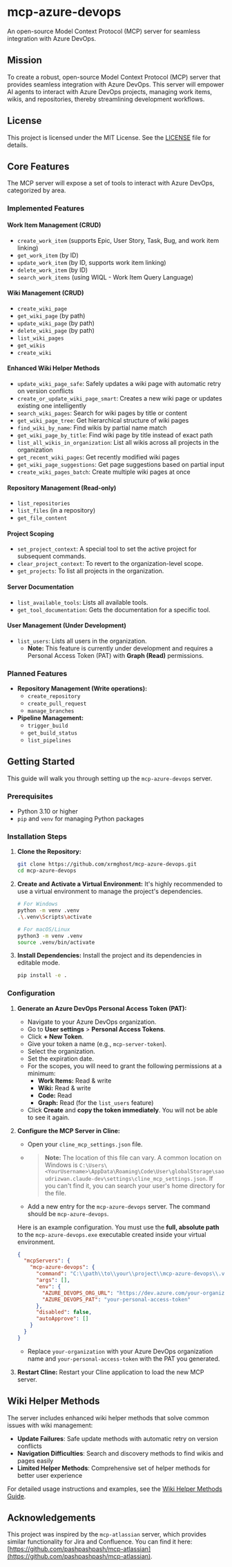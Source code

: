 # mcp-azure-devops

An open-source Model Context Protocol (MCP) server for seamless integration with Azure DevOps.

## Mission

To create a robust, open-source Model Context Protocol (MCP) server that provides seamless integration with Azure DevOps. This server will empower AI agents to interact with Azure DevOps projects, managing work items, wikis, and repositories, thereby streamlining development workflows.

## License

This project is licensed under the MIT License. See the [LICENSE](LICENSE) file for details.

## Core Features

The MCP server will expose a set of tools to interact with Azure DevOps, categorized by area.

### Implemented Features

#### Work Item Management (CRUD)
-   `create_work_item` (supports Epic, User Story, Task, Bug, and work item linking)
-   `get_work_item` (by ID)
-   `update_work_item` (by ID, supports work item linking)
-   `delete_work_item` (by ID)
-   `search_work_items` (using WIQL - Work Item Query Language)

#### Wiki Management (CRUD)
-   `create_wiki_page`
-   `get_wiki_page` (by path)
-   `update_wiki_page` (by path)
-   `delete_wiki_page` (by path)
-   `list_wiki_pages`
-   `get_wikis`
-   `create_wiki`

#### Enhanced Wiki Helper Methods
-   `update_wiki_page_safe`: Safely updates a wiki page with automatic retry on version conflicts
-   `create_or_update_wiki_page_smart`: Creates a new wiki page or updates existing one intelligently
-   `search_wiki_pages`: Search for wiki pages by title or content
-   `get_wiki_page_tree`: Get hierarchical structure of wiki pages
-   `find_wiki_by_name`: Find wikis by partial name match
-   `get_wiki_page_by_title`: Find wiki page by title instead of exact path
-   `list_all_wikis_in_organization`: List all wikis across all projects in the organization
-   `get_recent_wiki_pages`: Get recently modified wiki pages
-   `get_wiki_page_suggestions`: Get page suggestions based on partial input
-   `create_wiki_pages_batch`: Create multiple wiki pages at once

#### Repository Management (Read-only)
-   `list_repositories`
-   `list_files` (in a repository)
-   `get_file_content`

#### Project Scoping
-   `set_project_context`: A special tool to set the active project for subsequent commands.
-   `clear_project_context`: To revert to the organization-level scope.
-   `get_projects`: To list all projects in the organization.

#### Server Documentation
-   `list_available_tools`: Lists all available tools.
-   `get_tool_documentation`: Gets the documentation for a specific tool.

#### User Management (Under Development)
-   `list_users`: Lists all users in the organization.
    -   **Note:** This feature is currently under development and requires a Personal Access Token (PAT) with **Graph (Read)** permissions.

### Planned Features

-   **Repository Management (Write operations):**
    -   `create_repository`
    -   `create_pull_request`
    -   `manage_branches`
-   **Pipeline Management:**
    -   `trigger_build`
    -   `get_build_status`
    -   `list_pipelines`

## Getting Started

This guide will walk you through setting up the `mcp-azure-devops` server.

### Prerequisites
- Python 3.10 or higher
- `pip` and `venv` for managing Python packages

### Installation Steps

1.  **Clone the Repository:**
    ```bash
    git clone https://github.com/xrmghost/mcp-azure-devops.git
    cd mcp-azure-devops
    ```

2.  **Create and Activate a Virtual Environment:**
    It's highly recommended to use a virtual environment to manage the project's dependencies.
    ```bash
    # For Windows
    python -m venv .venv
    .\.venv\Scripts\activate

    # For macOS/Linux
    python3 -m venv .venv
    source .venv/bin/activate
    ```

3.  **Install Dependencies:**
    Install the project and its dependencies in editable mode.
    ```bash
    pip install -e .
    ```

### Configuration

1.  **Generate an Azure DevOps Personal Access Token (PAT):**
    -   Navigate to your Azure DevOps organization.
    -   Go to **User settings** > **Personal Access Tokens**.
    -   Click **+ New Token**.
    -   Give your token a name (e.g., `mcp-server-token`).
    -   Select the organization.
    -   Set the expiration date.
    -   For the scopes, you will need to grant the following permissions at a minimum:
        -   **Work Items:** Read & write
        -   **Wiki:** Read & write
        -   **Code:** Read
        -   **Graph:** Read (for the `list_users` feature)
    -   Click **Create** and **copy the token immediately**. You will not be able to see it again.

2.  **Configure the MCP Server in Cline:**
    -   Open your `cline_mcp_settings.json` file.
    -   > **Note:** The location of this file can vary. A common location on Windows is `C:\Users\<YourUsername>\AppData\Roaming\Code\User\globalStorage\saoudrizwan.claude-dev\settings\cline_mcp_settings.json`. If you can't find it, you can search your user's home directory for the file.
    -   Add a new entry for the `mcp-azure-devops` server. The command should be `mcp-azure-devops`.

    Here is an example configuration. You must use the **full, absolute path** to the `mcp-azure-devops.exe` executable created inside your virtual environment.
    ```json
    {
      "mcpServers": {
        "mcp-azure-devops": {
          "command": "C:\\path\\to\\your\\project\\mcp-azure-devops\\.venv\\Scripts\\mcp-azure-devops.exe",
          "args": [],
          "env": {
            "AZURE_DEVOPS_ORG_URL": "https://dev.azure.com/your-organization",
            "AZURE_DEVOPS_PAT": "your-personal-access-token"
          },
          "disabled": false,
          "autoApprove": []
        }
      }
    }
    ```
    -   Replace `your-organization` with your Azure DevOps organization name and `your-personal-access-token` with the PAT you generated.

3.  **Restart Cline:**
    Restart your Cline application to load the new MCP server.

## Wiki Helper Methods

The server includes enhanced wiki helper methods that solve common issues with wiki management:

- **Update Failures**: Safe update methods with automatic retry on version conflicts
- **Navigation Difficulties**: Search and discovery methods to find wikis and pages easily
- **Limited Helper Methods**: Comprehensive set of helper methods for better user experience

For detailed usage instructions and examples, see the [Wiki Helper Methods Guide](WIKI_HELPER_GUIDE.md).

## Acknowledgements

This project was inspired by the `mcp-atlassian` server, which provides similar functionality for Jira and Confluence. You can find it here: [https://github.com/pashpashpash/mcp-atlassian](https://github.com/pashpashpash/mcp-atlassian).
